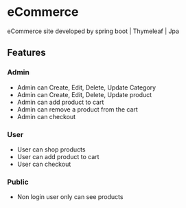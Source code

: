 # eCommerce
eCommerce site developed by spring boot | Thymeleaf | Jpa

## Features
  ### Admin
- Admin can Create, Edit, Delete, Update Category
- Admin can Create, Edit, Delete, Update product
- Admin can add product to cart
- Admin can remove a product from the cart
- Admin can checkout
### User
- User can shop products
- User can add product to cart
- User can checkout

### Public
- Non login user only can see products
